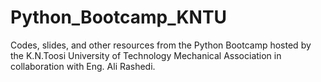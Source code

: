 # Python_Bootcamp_KNTU
Codes, slides, and other resources from the Python Bootcamp hosted by the K.N.Toosi University of Technology Mechanical Association in collaboration with Eng. Ali Rashedi.
